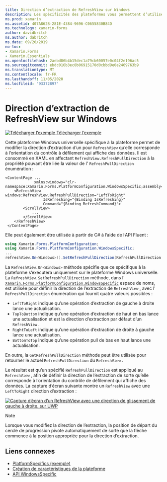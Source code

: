 ```yaml
---
title: Direction d’extraction de RefreshView sur Windows
description: Les spécificités des plateformes vous permettent d’utiliser des fonctionnalités uniquement disponibles sur une plateforme spécifique, sans implémenter de convertisseurs ou d’effets personnalisés. Cet article explique comment utiliser le spécifique à la plate-forme Windows, qui permet de modifier la direction d’extraction d’un RefreshView.
ms.prod: xamarin
ms.assetid: 407A862B-281E-4384-9696-C0655830B84D
ms.technology: xamarin-forms
author: davidbritch
ms.author: dabritch
ms.date: 09/20/2019
no-loc:
- Xamarin.Forms
- Xamarin.Essentials
ms.openlocfilehash: 2aebd86b4b15dec1a79cb60057e0c04f2e196ac5
ms.sourcegitcommit: ebdc016b3ec0b06915170d0cbbd9e0e2469763b9
ms.translationtype: MT
ms.contentlocale: fr-FR
ms.lasthandoff: 11/05/2020
ms.locfileid: "93372897"
---
```

# <a name="refreshview-pull-direction-on-windows"></a>Direction d’extraction de RefreshView sur Windows

[![Télécharger l’exemple](~/media/shared/download.png) Télécharger l’exemple](/samples/xamarin/xamarin-forms-samples/userinterface-platformspecifics)

Cette plateforme Windows universelle spécifique à la plateforme permet de modifier la direction d’extraction d’un pour `RefreshView` qu’elle corresponde à l’orientation du contrôle à défilement qui affiche des données. Il est consommé en XAML en affectant `RefreshView.RefreshPullDirection` à la propriété pouvant être liée la valeur de l' `RefreshPullDirection` énumération :

```xaml
<ContentPage ...
             xmlns:windows="clr-namespace:Xamarin.Forms.PlatformConfiguration.WindowsSpecific;assembly=Xamarin.Forms.Core">
    <RefreshView windows:RefreshView.RefreshPullDirection="LeftToRight"
                 IsRefreshing="{Binding IsRefreshing}"
                 Command="{Binding RefreshCommand}">
        <ScrollView>
            ...
        </ScrollView>
    </RefreshView>
 </ContentPage>
```

Elle peut également être utilisée à partir de C# à l’aide de l’API Fluent :

```csharp
using Xamarin.Forms.PlatformConfiguration;
using Xamarin.Forms.PlatformConfiguration.WindowsSpecific;
...
refreshView.On<Windows>().SetRefreshPullDirection(RefreshPullDirection.LeftToRight);
```

La `RefreshView.On<Windows>` méthode spécifie que ce spécifique à la plateforme s’exécutera uniquement sur le plateforme Windows universelle. La `RefreshView.SetRefreshPullDirection` méthode, dans l' [`Xamarin.Forms.PlatformConfiguration.WindowsSpecific`](xref:Xamarin.Forms.PlatformConfiguration.WindowsSpecific) espace de noms, est utilisée pour définir la direction de l’extraction de `RefreshView` , avec l' `RefreshPullDirection` énumération qui fournit quatre valeurs possibles :

- `LeftToRight` indique qu’une opération d’extraction de gauche à droite lance une actualisation.
- `TopToBottom` indique qu’une opération d’extraction de haut en bas lance une actualisation et est la direction d’extraction par défaut d’un `RefreshView` .
- `RightToLeft` indique qu’une opération d’extraction de droite à gauche lance une actualisation.
- `BottomToTop` indique qu’une opération pull de bas en haut lance une actualisation.

En outre, la `GetRefreshPullDirection` méthode peut être utilisée pour retourner le actuel `RefreshPullDirection` du `RefreshView` .

Le résultat est qu’un spécifié `RefreshPullDirection` est appliqué au `RefreshView` , afin de définir la direction de l’extraction de sorte qu’elle corresponde à l’orientation du contrôle de défilement qui affiche des données. La capture d’écran suivante montre un `RefreshView` avec une `LeftToRight` direction d’extraction :

[![Capture d’écran d’un RefreshView avec une direction de glissement de gauche à droite, sur UWP](refreshview-pulldirection-images/refreshview-pulldirection.png "RefreshView avec direction de l’extraction de gauche à droite")](refreshview-pulldirection-images/refreshview-pulldirection-large.png#lightbox "RefreshView avec direction de l’extraction de gauche à droite")

> [!NOTE]
> Lorsque vous modifiez la direction de l’extraction, la position de départ du cercle de progression pivote automatiquement de sorte que la flèche commence à la position appropriée pour la direction d’extraction.

## <a name="related-links"></a>Liens connexes

- [PlatformSpecifics (exemple)](/samples/xamarin/xamarin-forms-samples/userinterface-platformspecifics)
- [Création de caractéristiques de la plateforme](~/xamarin-forms/platform/platform-specifics/index.md#creating-platform-specifics)
- [API WindowsSpecific](xref:Xamarin.Forms.PlatformConfiguration.WindowsSpecific)